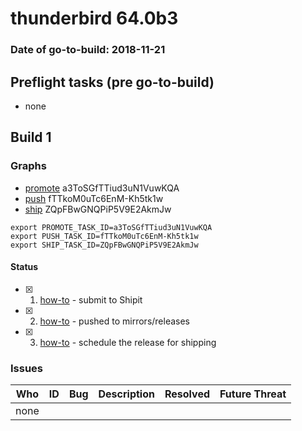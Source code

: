 # thunderbird 64.0b3

### Date of go-to-build: 2018-11-21

## Preflight tasks (pre go-to-build)
- none

## Build 1  

### Graphs
* [promote](https://tools.taskcluster.net/push-inspector/#/a3ToSGfTTiud3uN1VuwKQA) a3ToSGfTTiud3uN1VuwKQA
* [push](https://tools.taskcluster.net/push-inspector/#/fTTkoM0uTc6EnM-Kh5tk1w) fTTkoM0uTc6EnM-Kh5tk1w
* [ship](https://tools.taskcluster.net/push-inspector/#/ZQpFBwGNQPiP5V9E2AkmJw) ZQpFBwGNQPiP5V9E2AkmJw
```
export PROMOTE_TASK_ID=a3ToSGfTTiud3uN1VuwKQA
export PUSH_TASK_ID=fTTkoM0uTc6EnM-Kh5tk1w
export SHIP_TASK_ID=ZQpFBwGNQPiP5V9E2AkmJw
```


#### Status
- [x] 1.  [how-to](https://wiki.mozilla.org/Release:Release_Automation_on_Mercurial:Starting_a_Release#Submit_to_Ship_It)  - submit to Shipit
- [x] 2.  [how-to](https://github.com/mozilla-releng/releasewarrior-2.0/blob/master/docs/release-promotion/desktop/howto.md#push-artifacts-to-releases-directory)  - pushed to mirrors/releases
- [x] 3.  [how-to](https://github.com/mozilla-releng/releasewarrior-2.0/blob/master/docs/release-promotion/desktop/howto.md#ship-the-release)  - schedule the release for shipping

### Issues
| Who                 | ID               | Bug                                                                 | Description                | Resolved                | Future Threat                |
| ------------------- | ---------------- | ------------------------------------------------------------------- | -------------------------- | ----------------------- | ---------------------------- |
| none | | | | | |

